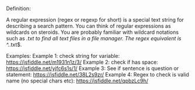Definition: 

A regular expression (regex or regexp for short) is a special text string for describing a search pattern. 
You can think of regular expressions as wildcards on steroids. 
You are probably familiar with wildcard notations such as *.txt to find all text files in a file manager. 
The regex equivalent is ^.*\.txt$.

Examples:
Example 1: check string for variable: https://jsfiddle.net/m1931n1z/3/
Example 2: check if has space: https://jsfiddle.net/yjfc6s1s/1/
Example 3: See if sentence is question or statement: https://jsfiddle.net/38L2s9zr/
Example 4: Regex to check is valid name (no special chars etc): https://jsfiddle.net/qpbzLc9h/



